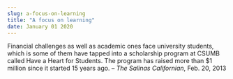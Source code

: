 ```yaml
---
slug: a-focus-on-learning
title: "A focus on learning"
date: January 01 2020
---
```


 
<p>
  Financial challenges as well as academic ones face university students, which
  is some of them have tapped into a scholarship program at CSUMB called Have a
  Heart for Students. The program has raised more than $1 million since it
  started 15 years ago. – <em>The Salinas Californian</em>, Feb. 20, 2013
</p>
 

